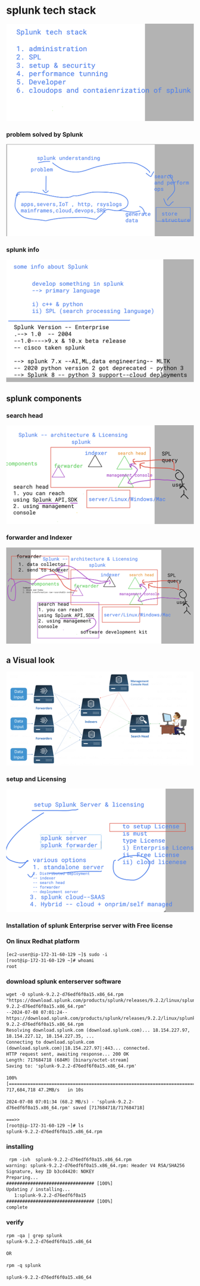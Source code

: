 # splunk tech stack 

<img src="tech11.png">

### problem solved by Splunk 

<img src="prob1.png">

### splunk info 

<img src="spinfo.png">


## splunk components 

### search head 

<img src="shd.png">

### forwarder and Indexer 

<img src="spfi.png">

## a Visual look 

<img src="look.png">

### setup and Licensing 

<img src="setup.png">


### Installation of splunk Enterprise server with Free license 

### On linux Redhat platform 

```
[ec2-user@ip-172-31-60-129 ~]$ sudo -i
[root@ip-172-31-60-129 ~]# whoami
root

```

### download splunk enterserver software 

```
wget -O splunk-9.2.2-d76edf6f0a15.x86_64.rpm "https://download.splunk.com/products/splunk/releases/9.2.2/linux/splunk-9.2.2-d76edf6f0a15.x86_64.rpm"
--2024-07-08 07:01:24--  https://download.splunk.com/products/splunk/releases/9.2.2/linux/splunk-9.2.2-d76edf6f0a15.x86_64.rpm
Resolving download.splunk.com (download.splunk.com)... 18.154.227.97, 18.154.227.12, 18.154.227.35, ...
Connecting to download.splunk.com (download.splunk.com)|18.154.227.97|:443... connected.
HTTP request sent, awaiting response... 200 OK
Length: 717684718 (684M) [binary/octet-stream]
Saving to: 'splunk-9.2.2-d76edf6f0a15.x86_64.rpm'

100%[=====================================================================================================>] 717,684,718 47.2MB/s   in 10s    

2024-07-08 07:01:34 (68.2 MB/s) - 'splunk-9.2.2-d76edf6f0a15.x86_64.rpm' saved [717684718/717684718]

===>>
[root@ip-172-31-60-129 ~]# ls
splunk-9.2.2-d76edf6f0a15.x86_64.rpm

```

### installing 

```
 rpm -ivh  splunk-9.2.2-d76edf6f0a15.x86_64.rpm 
warning: splunk-9.2.2-d76edf6f0a15.x86_64.rpm: Header V4 RSA/SHA256 Signature, key ID b3cd4420: NOKEY
Preparing...                          ################################# [100%]
Updating / installing...
   1:splunk-9.2.2-d76edf6f0a15        ################################# [100%]
complete

```

### verify 

```
rpm -qa | grep splunk
splunk-9.2.2-d76edf6f0a15.x86_64

OR 

rpm -q splunk 

splunk-9.2.2-d76edf6f0a15.x86_64


```
